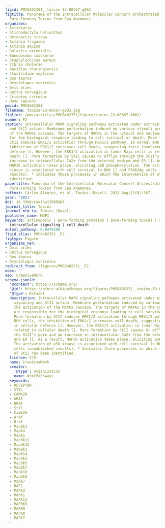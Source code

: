 ```yaml
---
figid: PMC8402351__toxins-13-00567-g002
figtitle: Panorama of the Intracellular Molecular Concert Orchestrated by Actinoporins,
  Pore-Forming Toxins from Sea Anemones
organisms:
- Actiniaria
- Stichodactyla helianthus
- Heteractis crispa
- Actinia fragacea
- Actinia equina
- Oulactis orientalis
- Bunodosoma caissarum
- Staphylococcus aureus
- Vibrio cholerae
- Bacillus thuringiensis
- Clostridium septicum
- Bos taurus
- Oryctolagus cuniculus
- Ovis aries
- Rattus norvegicus
- Cricetus cricetus
- Homo sapiens
pmcid: PMC8402351
filename: toxins-13-00567-g002.jpg
figlink: /pmc/articles/PMC8402351/figure/toxins-13-00567-f002/
number: F2
caption: Intracellular MAPK signaling pathways activated under extracellular signaling
  and StII action. Membrane perturbation induced by various stimuli provokes the activation
  of the MAPKs cascade. The targets of MAPKs in the cytosol and nucleus are responsible
  for the biological response leading to cell survival or death. Pore formation by
  StII induces ERK1/2 activation through MEK1/2 pathway. In normal BHK cells, the
  inhibition of ERK1/2 increases cell death, suggesting their involvement in cellular
  defense []. However, the ERK1/2 activation in tumor Raji cells is related to cellular
  death []. Pore formation by StII causes K+ efflux through the StII’s pore and an
  increase in intracellular Ca2+ from the external medium and ER []. As a result,
  MAP3K activation takes place, eliciting p38 phosphorylation. The activation of p38
  kinase is associated with cell survival in BHK [] and P3X63Ag cells (unpublished
  results). * Indicates those processes in which the intervention of StII has been
  identified.
papertitle: Panorama of the Intracellular Molecular Concert Orchestrated by Actinoporins,
  Pore-Forming Toxins from Sea Anemones.
reftext: Carlos Alvarez, et al. Toxins (Basel). 2021 Aug;13(8):567.
year: '2021'
doi: 10.3390/toxins13080567
journal_title: Toxins
journal_nlm_ta: Toxins (Basel)
publisher_name: MDPI
keywords: actinoporin | pore-forming proteins | pore-forming toxins | cytolysin |
  intracellular signaling | cell death
automl_pathway: 0.9470388
figid_alias: PMC8402351__F2
figtype: Figure
organisms_ner:
- Ovis aries
- Rattus norvegicus
- Bos taurus
- Oryctolagus cuniculus
redirect_from: /figures/PMC8402351__F2
ndex: ''
seo: CreativeWork
schema-jsonld:
  '@context': https://schema.org/
  '@id': https://pfocr.wikipathways.org/figures/PMC8402351__toxins-13-00567-g002.html
  '@type': Dataset
  description: Intracellular MAPK signaling pathways activated under extracellular
    signaling and StII action. Membrane perturbation induced by various stimuli provokes
    the activation of the MAPKs cascade. The targets of MAPKs in the cytosol and nucleus
    are responsible for the biological response leading to cell survival or death.
    Pore formation by StII induces ERK1/2 activation through MEK1/2 pathway. In normal
    BHK cells, the inhibition of ERK1/2 increases cell death, suggesting their involvement
    in cellular defense []. However, the ERK1/2 activation in tumor Raji cells is
    related to cellular death []. Pore formation by StII causes K+ efflux through
    the StII’s pore and an increase in intracellular Ca2+ from the external medium
    and ER []. As a result, MAP3K activation takes place, eliciting p38 phosphorylation.
    The activation of p38 kinase is associated with cell survival in BHK [] and P3X63Ag
    cells (unpublished results). * Indicates those processes in which the intervention
    of StII has been identified.
  license: CC0
  name: CreativeWork
  creator:
    '@type': Organization
    name: WikiPathways
  keywords:
  - RECEPTOR
  - STIL
  - CAMK2A
  - ARAF
  - BRAF
  - Stil
  - Camk2d
  - Araf
  - Braf
  - Map2k1
  - Mapk3
  - Mapk1
  - Map3k11
  - Map3k12
  - Map2k3
  - Mapk14
  - Map3k1
  - Map3k5
  - Map2k7
  - Mapk10
  - Map2k5
  - Mapk7
  - RAF1
  - MAPK3
  - MAPK1
  - MAPK14
  - MAP3K5
  - MAPK9
  - MAPK8
  - MAPK7
---
```

